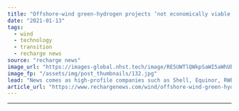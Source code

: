 ```yaml
---
title: "Offshore-wind green-hydrogen projects ‘not economically viable’ says analyst"
date: "2021-01-13"
tags: 
  - wind
  - technology
  - transition
  - recharge news
source: "recharge news"
image_url: "https://images-global.nhst.tech/image/RE5UWTlQWkpSaWI5aWhUblZyU0U4eXdqcUlBRkdEUnZYY0pGc1JnVWFwRT0=/nhst/binary/b7c624f613d56e5f58ac28dbed24b432"
image_fp: "/assets/img/post_thumbnails/132.jpg"
lead: "News comes as high-profile companies such as Shell, Equinor, RWE, Repsol, Siemens and Vattenfall are all investing in such projects"
article_url: "https://www.rechargenews.com/wind/offshore-wind-green-hydrogen-projects-not-economically-viable-says-analyst/2-1-944077"
---
```


---
